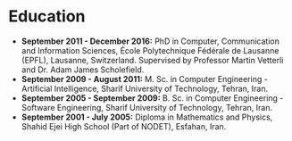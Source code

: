 Education
=================

- __September 2011 - December 2016:__ PhD in Computer, Communication and Information Sciences, École Polytechnique Fédérale de Lausanne (EPFL), Lausanne, Switzerland. Supervised by Professor Martin Vetterli and Dr. Adam James Scholefield.
- __September 2009 - August 2011:__ M. Sc. in Computer Engineering - Artificial Intelligence, Sharif University of Technology, Tehran, Iran.
- __September 2005 - September 2009:__ B. Sc. in Computer Engineering - Software Engineering, Sharif University of Technology, Tehran, Iran.
- __September 2001 - July 2005:__ Diploma in Mathematics and Physics, Shahid Ejei High School (Part of NODET), Esfahan, Iran.